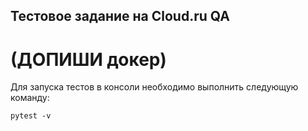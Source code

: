 ## Тестовое задание на Cloud.ru QA
# (ДОПИШИ докер)
Для запуска тестов в консоли необходимо выполнить следующую команду:
```
pytest -v
```

